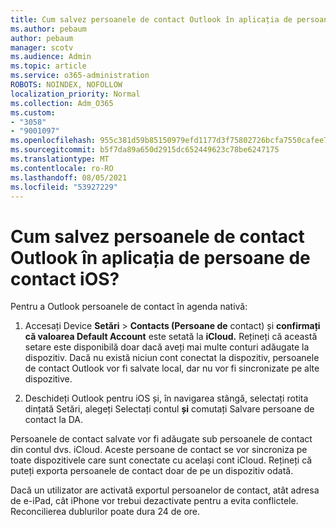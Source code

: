 ```yaml
---
title: Cum salvez persoanele de contact Outlook în aplicația de persoane de contact iOS?
ms.author: pebaum
author: pebaum
manager: scotv
ms.audience: Admin
ms.topic: article
ms.service: o365-administration
ROBOTS: NOINDEX, NOFOLLOW
localization_priority: Normal
ms.collection: Adm_O365
ms.custom:
- "3058"
- "9001097"
ms.openlocfilehash: 955c381d59b85150979efd1177d3f75802726bcfa7550cafee7eb0fb8e7381d2
ms.sourcegitcommit: b5f7da89a650d2915dc652449623c78be6247175
ms.translationtype: MT
ms.contentlocale: ro-RO
ms.lasthandoff: 08/05/2021
ms.locfileid: "53927229"
---
```

# <a name="how-do-i-save-my-outlook-contacts-to-my-ios-contacts-app"></a>Cum salvez persoanele de contact Outlook în aplicația de persoane de contact iOS?

Pentru a Outlook persoanele de contact în agenda nativă:
 
1. Accesați Device **Setări**  >  **Contacts (Persoane de** contact) și **confirmați că valoarea Default Account** este setată la **iCloud.** Rețineți că această setare este disponibilă doar dacă aveți mai multe conturi adăugate la dispozitiv. Dacă nu există niciun cont conectat la dispozitiv, persoanele de contact Outlook vor fi salvate local, dar nu vor fi sincronizate pe alte dispozitive.
 
2. Deschideți Outlook pentru iOS și, în navigarea stângă, selectați rotita dințată Setări, alegeți Selectați contul **și** comutați Salvare persoane de contact la DA. 
 
Persoanele de contact salvate vor fi adăugate sub persoanele de contact din contul dvs. iCloud. Aceste persoane de contact se vor sincroniza pe toate dispozitivele care sunt conectate cu același cont iCloud. Rețineți că puteți exporta persoanele de contact doar de pe un dispozitiv odată.
 
Dacă un utilizator are activată exportul persoanelor de contact, atât adresa de e-iPad, cât iPhone vor trebui dezactivate pentru a evita conflictele. Reconcilierea dublurilor poate dura 24 de ore.
